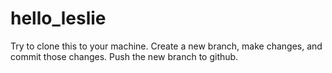 # hello_leslie
Try to clone this to your machine.  Create a new branch, make changes, and commit those changes.  Push the new branch to github.
